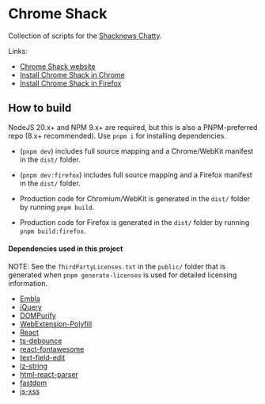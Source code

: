# Chrome Shack

Collection of scripts for the [Shacknews Chatty](https://www.shacknews.com/chatty).

Links:

-   [Chrome Shack website](http://adam.hughes.cc/shack/chromeshack/)
-   [Install Chrome Shack in Chrome](https://chrome.google.com/webstore/detail/chrome-shack/mcnpepegfcikofcogenpncheiohblnpp?hl=en)
-   [Install Chrome Shack in Firefox](https://addons.mozilla.org/en-US/firefox/addon/chromeshack/)

## How to build

NodeJS 20.x+ and NPM 9.x+ are required, but this is also a PNPM-preferred repo (8.x+ recommended). Use `pnpm i` for installing dependencies.

-   (`pnpm dev`) includes full source mapping and a Chrome/WebKit manifest in the `dist/` folder.

-   (`pnpm dev:firefox`) includes full source mapping and a Firefox manifest in the `dist/` folder.

-   Production code for Chromium/WebKit is generated in the `dist/` folder by running `pnpm build`.

-   Production code for Firefox is generated in the `dist/` folder by running `pnpm build:firefox`.

#### Dependencies used in this project

NOTE: See the `ThirdPartyLicenses.txt` in the `public/` folder that is generated when `pnpm generate-licenses` is used for detailed licensing information.

-   [Embla](https://github.com/davidcetinkaya/embla-carousel)
-   [jQuery](https://github.com/jquery/jquery)
-   [DOMPurify](https://github.com/cure53/DOMPurify)
-   [WebExtension-Polyfill](https://github.com/mozilla/webextension-polyfill)
-   [React](https://github.com/facebook/react)
-   [ts-debounce](https://github.com/chodorowicz/ts-debounce)
-   [react-fontawesome](https://github.com/FortAwesome/react-fontawesome)
-   [text-field-edit](https://github.com/fregante/text-field-edit)
-   [lz-string](https://github.com/pieroxy/lz-string)
-   [html-react-parser](https://github.com/remarkablemark/html-react-parser)
-   [fastdom](https://github.com/wilsonpage/fastdom)
-   [js-xss](https://github.com/leizongmin/js-xss)
